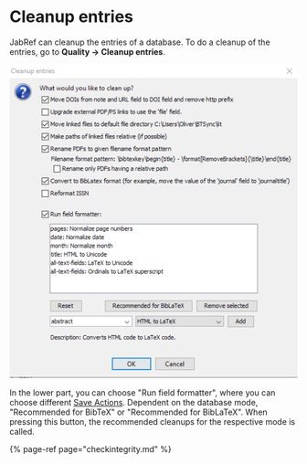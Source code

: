 # Cleanup entries

JabRef can cleanup the entries of a database. To do a cleanup of the entries, go to **Quality → Cleanup entries**.

![Screenshot for Cleanup Entries](../.gitbook/assets/cleanupentries%20%281%29.png)

In the lower part, you can choose "Run field formatter", where you can choose different [Save Actions](../advanced/saveactions.md). Dependent on the database mode, "Recommended for BibTeX" or "Recommended for BibLaTeX". When pressing this button, the recommended cleanups for the respective mode is called.

{% page-ref page="checkintegrity.md" %}

